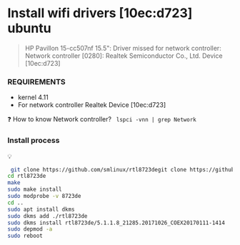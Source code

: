 # Install wifi drivers [10ec:d723] ubuntu 

> HP Pavillon 15-cc507nf 15.5": 
> Driver missed for network controller: Network controller [0280]: Realtek Semiconductor Co., Ltd. Device [10ec:d723]

> 

### REQUIREMENTS

- kernel 4.11
- For network controller Realtek Device [10ec:d723]

:question: How to know Network controller?
` lspci -vnn | grep Network`

### Install process
:bulb: 
```bash
 git clone https://github.com/smlinux/rtl8723degit clone https://github.com/smlinux/rtl8723de
cd rtl8723de
make
sudo make install
sudo modprobe -v 8723de
cd ..
sudo apt install dkms
sudo dkms add ./rtl8723de
sudo dkms install rtl8723de/5.1.1.8_21285.20171026_COEX20170111-1414
sudo depmod -a
sudo reboot
```
